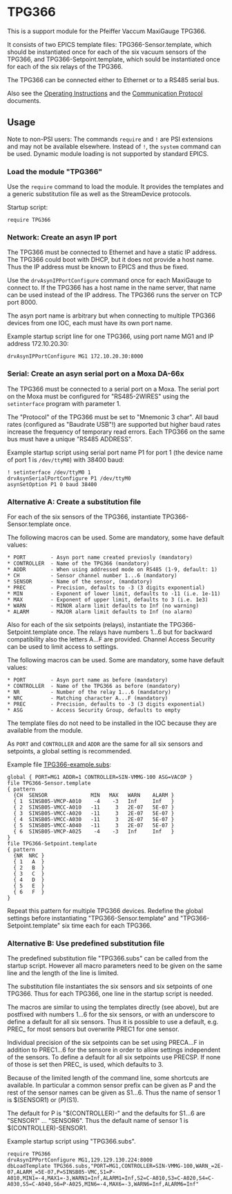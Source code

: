 # TPG366

This is a support module for the Pfeiffer Vaccum MaxiGauge TPG366.

It consists of two EPICS template files: TPG366-Sensor.template, which
should be instantiated once for each of the six vacuum sensors of the
TPG366, and TPG366-Setpoint.template, which sould be instantiated once
for each of the six relays of the TPG366.

The TPG366 can be connected either to Ethernet or to a RS485 serial bus.

Also see the [Operating Instructions](TPG366_Operating_Instructions.pdf)
and the [Communication Protocol](TPG366_Communication_Protocol.pdf)
documents.

## Usage

Note to non-PSI users: The commands `require` and `!` are PSI extensions
and may not be available elsewhere. Instead of `!`, the `system` command
can be used. Dynamic module loading is not supported by standard EPICS.

### Load the module "TPG366"

Use the `require` command to load the module. It provides the templates and
a generic substitution file as well as the StreamDevice protocols.

Startup script:

    require TPG366

### Network: Create an asyn IP port

The TPG366 must be connected to Ethernet and have a static IP
address. The TPG366 could boot with DHCP, but it does not provide a host
name. Thus the IP address must be known to EPICS and thus be fixed. 

Use the `drvAsynIPPortConfigure` command once for each MaxiGauge to connect
to. If the TPG366 has a host name in the name server, that name can be used
instead of the IP address. The TPG366 runs the server on TCP port 8000.

The asyn port name is arbitrary but when connecting to multiple TPG366
devices from one IOC, each must have its own port name.

Example startup script line for one TPG366, using port name MG1 and
IP address 172.10.20.30:

    drvAsynIPPortConfigure MG1 172.10.20.30:8000

### Serial: Create an asyn serial port on a Moxa DA-66x

The TPG366 must be connected to a serial port on a Moxa.
The serial port on the Moxa must be configured for "RS485-2WIRES"
using the `setinterface` program with parameter 1.

The "Protocol" of the TPG366 must be set to "Mnemonic 3 char".
All baud rates (configured as "Baudrate USB"!) are supported but
higher baud rates increase the frequency of temporary read errors.
Each TPG366 on the same bus must have a unique "RS485 ADDRESS".

Example startup script using serial port name P1 for port 1
(the device name of port 1 is `/dev/ttyM0`) with 38400 baud:

    ! setinterface /dev/ttyM0 1
    drvAsynSerialPortConfigure P1 /dev/ttyM0
    asynSetOption P1 0 baud 38400

### Alternative A: Create a substitution file

For each of the six sensors of the TPG366, instantiate
TPG366-Sensor.template once.

The following macros can be used. Some are mandatory, some have default
values:

    * PORT        - Asyn port name created previosly (mandatory)
    * CONTROLLER  - Name of the TPG366 (mandatory)
    * ADDR        - When using addressed mode on RS485 (1-9, default: 1)
    * CH          - Sensor channel number 1...6 (mandatory)
    * SENSOR      - Name of the sensor, (mandatory)
    * PREC        - Precision, defaults to -3 (3 digits exponential)
    * MIN         - Exponent of lower limit, defaults to -11 (i.e. 1e-11)
    * MAX         - Exponent of upper limit, defaults to 3 (i.e. 1e3)
    * WARN        - MINOR alarm limit defaults to Inf (no warning)
    * ALARM       - MAJOR alarm limit defaults to Inf (no alarm)

Also for each of the six setpoints (relays), instantiate the
TPG366-Setpoint.template once. The relays have numbers 1...6
but for backward compatibility also the letters A...F are provided.
Channel Access Security can be used to limit access to settings.

The following macros can be used. Some are mandatory, some have default
values:

    * PORT        - Asyn port name as before (mandatory)
    * CONTROLLER  - Name of the TPG366 as before (mandatory)
    * NR          - Number of the relay 1...6 (mandatory)
    * NRC         - Matching character A...F (mandatory)
    * PREC        - Precision, defaults to -3 (3 digits exponential)
    * ASG         - Access Security Group, defaults to empty

The template files do not need to be installed in the IOC because they are
available from the module.

As `PORT` and `CONTROLLER` and `ADDR` are the same for all six sensors and
setpoints, a global setting is recommended.

Example file [TPG366-example.subs](TPG366-example.subs):

    global { PORT=MG1 ADDR=1 CONTROLLER=SIN-VMMG-100 ASG=VACOP }
    file TPG366-Sensor.template
    { pattern
      {CH  SENSOR              MIN   MAX   WARN    ALARM }
      { 1  SINSB05-VMCP-A010    -4    -3   Inf     Inf   }
      { 2  SINSB05-VMCC-A010   -11     3   2E-07   5E-07 }
      { 3  SINSB05-VMCC-A020   -11     3   2E-07   5E-07 }
      { 4  SINSB05-VMCC-A030   -11     3   2E-07   5E-07 }
      { 5  SINSB05-VMCC-A040   -11     3   2E-07   5E-07 }
      { 6  SINSB05-VMCP-A025    -4    -3   Inf     Inf   }
    }
    file TPG366-Setpoint.template
    { pattern
      {NR  NRC }
      { 1   A  }
      { 2   B  }
      { 3   C  }
      { 4   D  }
      { 5   E  }
      { 6   F  }
    }

Repeat this pattern for multiple TPG366 devices. Redefine the global
settings before instantiating "TPG366-Sensor.template" and
"TPG366-Setpoint.template" six time each for each TPG366.

### Alternative B: Use predefined substitution file

The predefined substitution file "TPG366.subs" can be called from the
startup script. However all macro parameters need to be given on the same
line and the length of the line is limited.

The substitution file instantiates the six sensors and six setpoints of
one TPG366. Thus for each TPG366, one line in the startup script is
needed.

The macros are similar to using the templates directly (see above), but are
postfixed with numbers 1...6 for the six sensors, or with an underscore
to define a default for all six sensors. Thus it is possible to use a
default, e.g. PREC_ for most sensors but overwrite PREC1 for one sensor.

Individual precision of the six setpoints can be set using PRECA...F in
addition to PREC1...6 for the sensore in order to allow settings
independent of the sensors. To define a default for all six setpoints use
PRECSP. If none of those is set then PREC_ is used, which defaults to 3.

Because of the limited length of the command line, some shortcuts are
available. In particular a common sensor prefix can be given as P and the
rest of the sensor names can be given as S1...6. Thus the name of sensor 1
is $(SENSOR1) or $(P)$(S1).

The default for P is "$(CONTROLLER)-" and the defaults for S1...6 are
"SENSOR1" ... "SENSOR6". Thus the default name of sensor 1 is
$(CONTROLLER)-SENSOR1.

Example startup script using "TPG366.subs".

    require TPG366
    drvAsynIPPortConfigure MG1,129.129.130.224:8000
    dbLoadTemplate TPG366.subs,"PORT=MG1,CONTROLLER=SIN-VMMG-100,WARN_=2E-07,ALARM_=5E-07,P=SINSB05-VMC,S1=P-A010,MIN1=-4,MAX1=-3,WARN1=Inf,ALARM1=Inf,S2=C-A010,S3=C-A020,S4=C-A030,S5=C-A040,S6=P-A025,MIN6=-4,MAX6=-3,WARN6=Inf,ALARM6=Inf"
